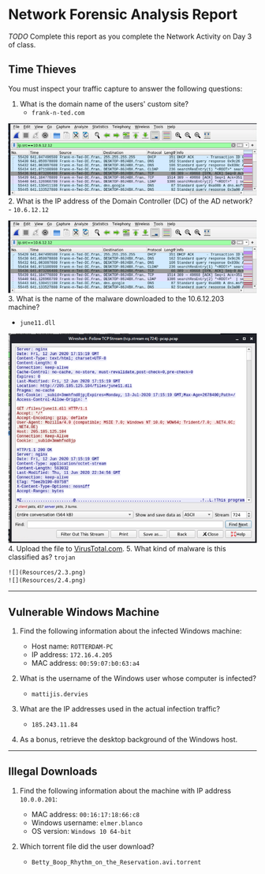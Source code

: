 # Network Forensic Analysis Report

_TODO_ Complete this report as you complete the Network Activity on Day 3 of class.

## Time Thieves 
You must inspect your traffic capture to answer the following questions:

1. What is the domain name of the users' custom site?
    - `frank-n-ted.com`

![](Resources/2.1.png)
2. What is the IP address of the Domain Controller (DC) of the AD network?
    - `10.6.12.12`

![](Resources/2.1.png)
3. What is the name of the malware downloaded to the 10.6.12.203 machine?
   - `june11.dll`

![](Resources/2.2.png)
4. Upload the file to [VirusTotal.com](https://www.virustotal.com/gui/). 
5. What kind of malware is this classified as?
    `trojan`
    
    ![](Resources/2.3.png)
    ![](Resources/2.4.png)

---

## Vulnerable Windows Machine

1. Find the following information about the infected Windows machine:
    - Host name: `ROTTERDAM-PC`
    - IP address: `172.16.4.205`
    - MAC address: `00:59:07:b0:63:a4`
    
2. What is the username of the Windows user whose computer is infected?
    - `mattijis.dervies`
3. What are the IP addresses used in the actual infection traffic?
    - `185.243.11.84`
4. As a bonus, retrieve the desktop background of the Windows host.

---

## Illegal Downloads

1. Find the following information about the machine with IP address `10.0.0.201`:
    - MAC address: `00:16:17:18:66:c8`
    - Windows username: `elmer.blanco`
    - OS version: `Windows 10 64-bit`

2. Which torrent file did the user download?
    - `Betty_Boop_Rhythm_on_the_Reservation.avi.torrent`
    
